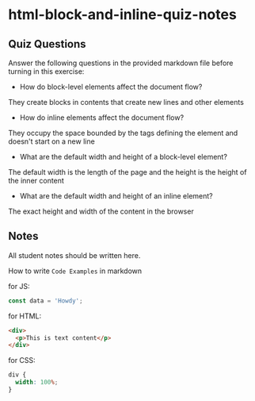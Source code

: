 # html-block-and-inline-quiz-notes

## Quiz Questions

Answer the following questions in the provided markdown file before turning in this exercise:

- How do block-level elements affect the document flow?

They create blocks in contents that create new lines and other elements

- How do inline elements affect the document flow?

They occupy the space bounded by the tags defining the element and doesn't start on a new line

- What are the default width and height of a block-level element?

The default width is the length of the page and the height is the height of the inner content

- What are the default width and height of an inline element?

The exact height and width of the content in the browser

## Notes

All student notes should be written here.

How to write `Code Examples` in markdown

for JS:

```javascript
const data = 'Howdy';
```

for HTML:

```html
<div>
  <p>This is text content</p>
</div>
```

for CSS:

```css
div {
  width: 100%;
}
```
